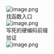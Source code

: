 ![image.png](https://cdn.nlark.com/yuque/0/2023/png/22837360/1695881374881-c03dd466-9e29-447f-8b86-de059ba0ef79.png#averageHue=%23e4e3e3&clientId=u30a9af26-0162-4&from=paste&height=139&id=ufaec0de5&originHeight=280&originWidth=562&originalType=binary&ratio=1.5&rotation=0&showTitle=false&size=31669&status=done&style=none&taskId=u0edb70fb-b13f-414f-bf9b-09bb2665492&title=&width=278.66668701171875)<br />找函数入口<br />![image.png](https://cdn.nlark.com/yuque/0/2023/png/22837360/1695881666998-6d7f0c7a-f238-4278-8bb1-a0c847e55ff1.png#averageHue=%23fcfcfc&clientId=u30a9af26-0162-4&from=paste&height=285&id=u0514232b&originHeight=630&originWidth=1100&originalType=binary&ratio=1.5&rotation=0&showTitle=false&size=101589&status=done&style=none&taskId=uff0d3a32-c1e5-4dd3-8e74-aee955857bb&title=&width=497.3333740234375)<br />写死的硬编码前缀<br />验证<br />![image.png](https://cdn.nlark.com/yuque/0/2023/png/22837360/1695881728571-4ec2a550-6998-48e9-826b-18f559c3adc0.png#averageHue=%23eeeeed&clientId=u30a9af26-0162-4&from=paste&height=172&id=u74d9b148&originHeight=274&originWidth=370&originalType=binary&ratio=1.5&rotation=0&showTitle=false&size=22352&status=done&style=none&taskId=u43c883db-5f6d-4185-a3f8-86151b7fd26&title=&width=231.6666717529297)
